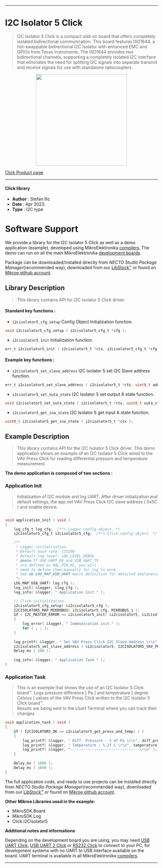 
---
# I2C Isolator 5 Click

> I2C Isolator 5 Click is a compact add-on board that offers completely isolated bidirectional communication. This board features ISO1644, a hot-swappable bidirectional I2C isolator with enhanced EMC and GPIOs from Texas Instruments. The ISO1644 provides two bidirectional channels, supporting a completely isolated I2C interface that eliminates the need for splitting I2C signals into separate transmit and receive signals for use with standalone optocouplers.

<p align="center">
  <img src="https://download.mikroe.com/images/click_for_ide/i2cisolator5_click.png" height=300px>
</p>

[Click Product page](https://www.mikroe.com/i2c-isolator-5-click)

---


#### Click library

- **Author**        : Stefan Ilic
- **Date**          : Apr 2023.
- **Type**          : I2C type


# Software Support

We provide a library for the I2C Isolator 5 Click
as well as a demo application (example), developed using MikroElektronika
[compilers](https://www.mikroe.com/necto-studio).
The demo can run on all the main MikroElektronika [development boards](https://www.mikroe.com/development-boards).

Package can be downloaded/installed directly from *NECTO Studio Package Manager*(recommended way), downloaded from our [LibStock&trade;](https://libstock.mikroe.com) or found on [Mikroe github account](https://github.com/MikroElektronika/mikrosdk_click_v2/tree/master/clicks).

## Library Description

> This library contains API for I2C Isolator 5 Click driver.

#### Standard key functions :

- `i2cisolator5_cfg_setup` Config Object Initialization function.
```c
void i2cisolator5_cfg_setup ( i2cisolator5_cfg_t *cfg );
```

- `i2cisolator5_init` Initialization function.
```c
err_t i2cisolator5_init ( i2cisolator5_t *ctx, i2cisolator5_cfg_t *cfg );
```

#### Example key functions :

- `i2cisolator5_set_slave_address` I2C Isolator 5 set I2C Slave address function.
```c
err_t i2cisolator5_set_slave_address ( i2cisolator5_t *ctx, uint8_t address );
```

- `i2cisolator5_set_outa_state` I2C Isolator 5 set output A state function.
```c
void i2cisolator5_set_outa_state ( i2cisolator5_t *ctx, uint8_t outa_state );
```

- `i2cisolator5_get_ina_state` I2C Isolator 5 get input A state function.
```c
uint8_t i2cisolator5_get_ina_state ( i2cisolator5_t *ctx );
```

## Example Description

> This library contains API for the I2C Isolator 5 Click driver.
  This demo application shows an example of an I2C Isolator 5 Click 
  wired to the VAV Press Click for reading 
  differential pressure and temperature measurement.

**The demo application is composed of two sections :**

### Application Init

> Initialization of I2C module and log UART.
  After driver initialization and default settings, 
  the app set VAV Press Click I2C slave address ( 0x5C ) 
  and enable device.

```c

void application_init ( void ) 
{
    log_cfg_t log_cfg;  /**< Logger config object. */
    i2cisolator5_cfg_t i2cisolator5_cfg;  /**< Click config object. */

    /** 
     * Logger initialization.
     * Default baud rate: 115200
     * Default log level: LOG_LEVEL_DEBUG
     * @note If USB_UART_RX and USB_UART_TX 
     * are defined as HAL_PIN_NC, you will 
     * need to define them manually for log to work. 
     * See @b LOG_MAP_USB_UART macro definition for detailed explanation.
     */
    LOG_MAP_USB_UART( log_cfg );
    log_init( &logger, &log_cfg );
    log_info( &logger, " Application Init " );

    // Click initialization.
    i2cisolator5_cfg_setup( &i2cisolator5_cfg );
    I2CISOLATOR5_MAP_MIKROBUS( i2cisolator5_cfg, MIKROBUS_1 );
    if ( I2C_MASTER_ERROR == i2cisolator5_init( &i2cisolator5, &i2cisolator5_cfg ) ) 
    {
        log_error( &logger, " Communication init." );
        for ( ; ; );
    }
    
    log_printf( &logger, " Set VAV Press Click I2C Slave Address \r\n" );
    i2cisolator5_set_slave_address ( &i2cisolator5, I2CISOLATOR5_VAV_PRESS_DEV_ADDR );
    Delay_ms ( 100 );
    
    log_info( &logger, " Application Task " );
}

```

### Application Task

> This is an example that shows the use of an I2C Isolator 5 Click board™.
  Logs pressure difference [ Pa ] and temperature [ degree Celsius ] values 
  of the VAV Press Click written to the I2C Isolator 5 Click board™.  
  Results are being sent to the Usart Terminal where you can track their changes.

```c
void application_task ( void ) 
{
    if ( I2CISOLATOR5_OK == i2cisolator5_get_press_and_temp( ) )
    {
        log_printf( &logger, " Diff. Pressure : %.4f Pa \r\n", diff_press );
        log_printf( &logger, " Temperature : %.2f C \r\n", temperature );
        log_printf( &logger, "--------------------------------\r\n" );
    }
    
    Delay_ms ( 1000 );
    Delay_ms ( 1000 );
}
```

The full application code, and ready to use projects can be installed directly from *NECTO Studio Package Manager*(recommended way), downloaded from our [LibStock&trade;](https://libstock.mikroe.com) or found on [Mikroe github account](https://github.com/MikroElektronika/mikrosdk_click_v2/tree/master/clicks).

**Other Mikroe Libraries used in the example:**

- MikroSDK.Board
- MikroSDK.Log
- Click.I2CIsolator5

**Additional notes and informations**

Depending on the development board you are using, you may need
[USB UART Click](https://www.mikroe.com/usb-uart-click),
[USB UART 2 Click](https://www.mikroe.com/usb-uart-2-click) or
[RS232 Click](https://www.mikroe.com/rs232-click) to connect to your PC, for
development systems with no UART to USB interface available on the board. UART
terminal is available in all MikroElektronika
[compilers](https://shop.mikroe.com/compilers).

---
